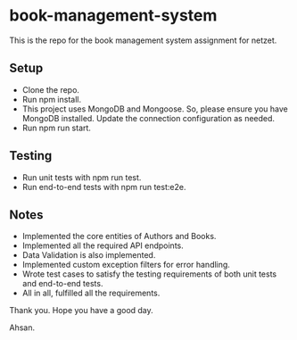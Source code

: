 # book-management-system
This is the repo for the book management system assignment for netzet.

## Setup

- Clone the repo.
- Run npm install.
- This project uses MongoDB and Mongoose. So, please ensure you have MongoDB installed. Update the connection configuration as needed.
- Run npm run start.

## Testing

- Run unit tests with npm run test.
- Run end-to-end tests with npm run test:e2e.


## Notes

- Implemented the core entities of Authors and Books.
- Implemented all the required API endpoints.
- Data Validation is also implemented.
- Implemented custom exception filters for error handling.
- Wrote test cases to satisfy the testing requirements of both unit tests and end-to-end tests.
- All in all, fulfilled all the requirements.

Thank you. Hope you have a good day.



Ahsan.
